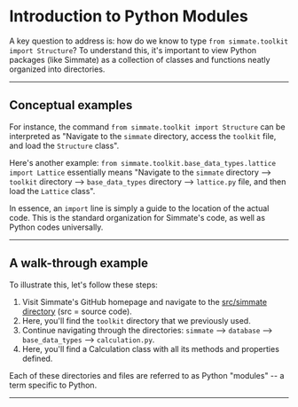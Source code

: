 # Introduction to Python Modules

A key question to address is: how do we know to type `from simmate.toolkit import Structure`? To understand this, it's important to view Python packages (like Simmate) as a collection of classes and functions neatly organized into directories. 

----------------------------------------------------------------------

## Conceptual examples

For instance, the command `from simmate.toolkit import Structure` can be interpreted as "Navigate to the `simmate` directory, access the `toolkit` file, and load the `Structure` class". 

Here's another example: `from simmate.toolkit.base_data_types.lattice import Lattice` essentially means "Navigate to the `simmate` directory --> `toolkit` directory --> `base_data_types` directory --> `lattice.py` file, and then load the `Lattice` class".

In essence, an `import` line is simply a guide to the location of the actual code. This is the standard organization for Simmate's code, as well as Python codes universally.

----------------------------------------------------------------------

## A walk-through example

To illustrate this, let's follow these steps:

1. Visit Simmate's GitHub homepage and navigate to the [src/simmate directory](https://github.com/jacksund/simmate/tree/main/src/simmate) (src = source code).
2. Here, you'll find the `toolkit` directory that we previously used.
3. Continue navigating through the directories: `simmate` --> `database` --> `base_data_types` --> `calculation.py`. 
4. Here, you'll find a Calculation class with all its methods and properties defined.

Each of these directories and files are referred to as Python "modules" -- a term specific to Python.

----------------------------------------------------------------------